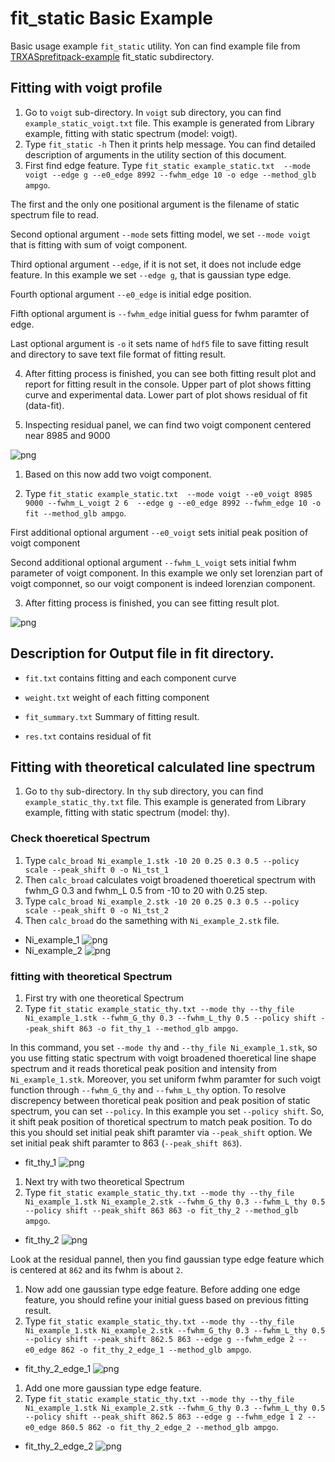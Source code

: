 # fit_static Basic Example

Basic usage example ``fit_static`` utility.
Yon can find example file from [TRXASprefitpack-example](https://github.com/pistack/TRXASprefitpack-example/tree/v0.6.1) fit_static subdirectory.

## Fitting with voigt profile

1. Go to `voigt` sub-directory. In  `voigt` sub directory,  you can find ``example_static_voigt.txt`` file.
This example is generated from Library example, fitting with static spectrum (model: voigt).
2. Type ``fit_static -h`` Then it prints help message. You can find detailed description of arguments in the utility section of this document.
3. First find edge feature. 
 Type ``fit_static example_static.txt  --mode voigt --edge g --e0_edge 8992 --fwhm_edge 10 -o edge --method_glb ampgo``.

The first and the only one positional argument is the filename of static spectrum file to read.

Second optional argument ``--mode`` sets fitting model, we set ``--mode voigt`` that is fitting with sum of voigt component. 

Third optional argument ``--edge``, if it is not set, it does not include edge feature. In this example we set `--edge g`, that is gaussian type edge.

Fourth optional argument ``--e0_edge`` is initial edge position.

Fifth optional argument is ``--fwhm_edge`` initial guess for fwhm paramter of edge. 

Last optional argument is `-o` it sets name of `hdf5` file to save fitting result and directory to save text file format of fitting result.

4. After fitting process is finished, you can see both fitting result plot and report for fitting result in the console. Upper part of plot shows fitting curve and experimental data. Lower part of plot shows residual of fit (data-fit).

5. Inspecting residual panel, we can find two voigt component centered near 8985 and 9000

![png](fit_static_example_file/find_edge.png)

1. Based on this now add two voigt component.

2. Type ``fit_static example_static.txt  --mode voigt --e0_voigt 8985 9000 --fwhm_L_voigt 2 6  --edge g --e0_edge 8992 --fwhm_edge 10 -o fit --method_glb ampgo``.

First additional optional argument ``--e0_voigt`` sets initial peak position of voigt component

Second additional optional argument ``--fwhm_L_voigt`` sets initial fwhm parameter of voigt component. In this example we only set lorenzian part of voigt componnet, so our voigt component is indeed lorenzian component.

3. After fitting process is finished, you can see fitting result plot.

![png](fit_static_example_file/fit_voigt.png)

## Description for Output file in fit directory.

* ``fit.txt`` contains fitting and each component curve

* ``weight.txt`` weight of each fitting component

* ``fit_summary.txt`` Summary of fitting result.

* ``res.txt`` contains residual of fit

## Fitting with theoretical calculated line spectrum

1. Go to `thy` sub-directory. In  `thy` sub directory,  you can find ``example_static_thy.txt`` file.
This example is generated from Library example, fitting with static spectrum (model: thy).

### Check thoeretical Spectrum

1. Type ``calc_broad Ni_example_1.stk -10 20 0.25 0.3 0.5 --policy scale --peak_shift 0 -o Ni_tst_1``
2. Then ``calc_broad`` calculates voigt broadened thoeretical spectrum with fwhm_G 0.3 and fwhm_L 0.5 from -10 to 20 with 0.25 step.
3. Type ``calc_broad Ni_example_2.stk -10 20 0.25 0.3 0.5 --policy scale --peak_shift 0 -o Ni_tst_2``
4. Then ``calc_broad`` do the samething with ``Ni_example_2.stk`` file.

* Ni_example_1
![png](fit_static_example_file/Ni_gs_1.png)
* Ni_example_2
![png](fit_static_example_file/Ni_gs_2.png)

### fitting with theoretical Spectrum

1. First try with one theoretical Spectrum
2. Type ``fit_static example_static_thy.txt --mode thy --thy_file Ni_example_1.stk --fwhm_G_thy 0.3 --fwhm_L_thy 0.5 --policy shift --peak_shift 863 -o fit_thy_1 --method_glb ampgo``.

In this command, you set ``--mode thy`` and ``--thy_file Ni_example_1.stk``, so you use fitting static spectrum with voigt broadened thoeretical line shape spectrum and it reads thoretical peak position and intensity from ``Ni_example_1.stk``.
Moreover, you set uniform fwhm paramter for such voigt function through `--fwhm_G_thy` and `--fwhm_L_thy` option.
To resolve discrepency between thoretical peak position and peak position of static spectrum, you can set ``--policy``. In this example you set ``--policy shift``. So, it shift peak position of thoretical spectrum to match peak position. To do this you should set initial peak shift paramter via ``--peak_shift`` option. We set initial peak shift paramter to 863 (``--peak_shift 863``).

* fit_thy_1
![png](fit_static_example_file/fit_thy_1.png)

1. Next try with two theoretical Spectrum
2. Type ``fit_static example_static_thy.txt --mode thy --thy_file Ni_example_1.stk Ni_example_2.stk --fwhm_G_thy 0.3 --fwhm_L_thy 0.5 --policy shift --peak_shift 863 863 -o fit_thy_2 --method_glb ampgo``.

* fit_thy_2
![png](fit_static_example_file/fit_thy_2.png)

Look at the residual pannel, then you find gaussian type edge feature which is centered at `862` and its fwhm is about `2`.

1. Now add one gaussian type edge feature. Before adding one edge feature, you should refine your initial guess based on previous fitting result.
2. Type ``fit_static example_static_thy.txt --mode thy --thy_file Ni_example_1.stk Ni_example_2.stk --fwhm_G_thy 0.3 --fwhm_L_thy 0.5 --policy shift --peak_shift 862.5 863 --edge g --fwhm_edge 2 --e0_edge 862 -o fit_thy_2_edge_1 --method_glb ampgo``.

* fit_thy_2_edge_1
![png](fit_static_example_file/fit_thy_2_edge_1.png)

1. Add one more gaussian type edge feature.
2. Type ``fit_static example_static_thy.txt --mode thy --thy_file Ni_example_1.stk Ni_example_2.stk --fwhm_G_thy 0.3 --fwhm_L_thy 0.5 --policy shift --peak_shift 862.5 863 --edge g --fwhm_edge 1 2 --e0_edge 860.5 862 -o fit_thy_2_edge_2 --method_glb ampgo``.

* fit_thy_2_edge_2
![png](fit_static_example_file/fit_thy_2_edge_2.png)
